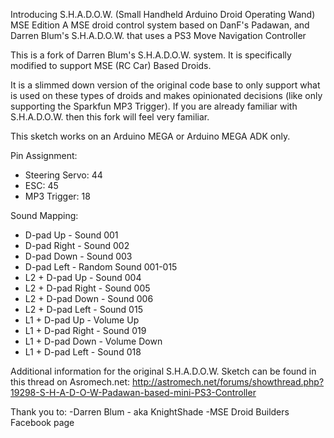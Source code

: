 Introducing S.H.A.D.O.W. (Small Handheld Arduino Droid Operating Wand) MSE Edition
A MSE droid control system based on DanF's Padawan, and Darren Blum's S.H.A.D.O.W. that uses a PS3 Move Navigation Controller

This is a fork of Darren Blum's S.H.A.D.O.W. system. It is specifically modified to support MSE (RC Car) Based Droids.

It is a slimmed down version of the original code base to only support what is used on these types of droids and makes
opinionated decisions (like only supporting the Sparkfun MP3 Trigger). If you are already familiar with S.H.A.D.O.W.
then this fork will feel very familiar.

This sketch works on an Arduino MEGA or Arduino MEGA ADK only.

Pin Assignment:
* Steering Servo: 44
* ESC: 45
* MP3 Trigger: 18

Sound Mapping:
* D-pad Up - Sound 001
* D-pad Right - Sound 002
* D-pad Down - Sound 003
* D-pad Left - Random Sound 001-015
* L2 + D-pad Up - Sound 004
* L2 + D-pad Right - Sound 005
* L2 + D-pad Down - Sound 006
* L2 + D-pad Left - Sound 015
* L1 + D-pad Up - Volume Up
* L1 + D-pad Right - Sound 019
* L1 + D-pad Down - Volume Down
* L1 + D-pad Left - Sound 018

Additional information for the original S.H.A.D.O.W. Sketch can be found in this thread on Asromech.net:
http://astromech.net/forums/showthread.php?19298-S-H-A-D-O-W-Padawan-based-mini-PS3-Controller

Thank you to:
-Darren Blum - aka KnightShade
-MSE Droid Builders Facebook page

